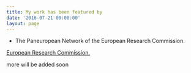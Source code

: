 ```yaml
---
title: My work has been featured by
date: '2016-07-21 00:00:00'
layout: page
---
```

* The Paneuropean Network of the European Research Commission.

[European Research Commission.](http://www.paneuropeannetworks.com/special-reports/uncovering-social-motives/)


more will be added soon
